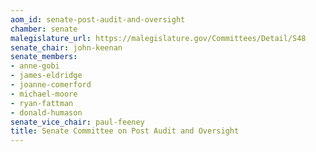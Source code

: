 ```yaml
---
aom_id: senate-post-audit-and-oversight
chamber: senate
malegislature_url: https://malegislature.gov/Committees/Detail/S48
senate_chair: john-keenan
senate_members:
- anne-gobi
- james-eldridge
- joanne-comerford
- michael-moore
- ryan-fattman
- donald-humason
senate_vice_chair: paul-feeney
title: Senate Committee on Post Audit and Oversight
---
```

